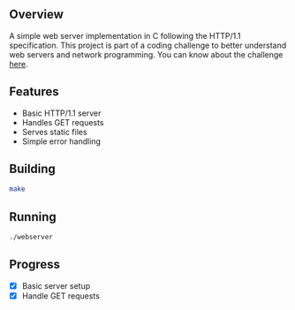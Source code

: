 ## Overview
A simple web server implementation in C following the HTTP/1.1 specification. This project is part of a coding challenge to better understand web servers and network programming. You can know about the challenge [here](https://codingchallenges.fyi/challenges/challenge-webserver/).

## Features
- Basic HTTP/1.1 server
- Handles GET requests
- Serves static files
- Simple error handling

## Building
```bash
make
```

## Running
```bash
./webserver
```

## Progress
- [x] Basic server setup
- [x] Handle GET requests